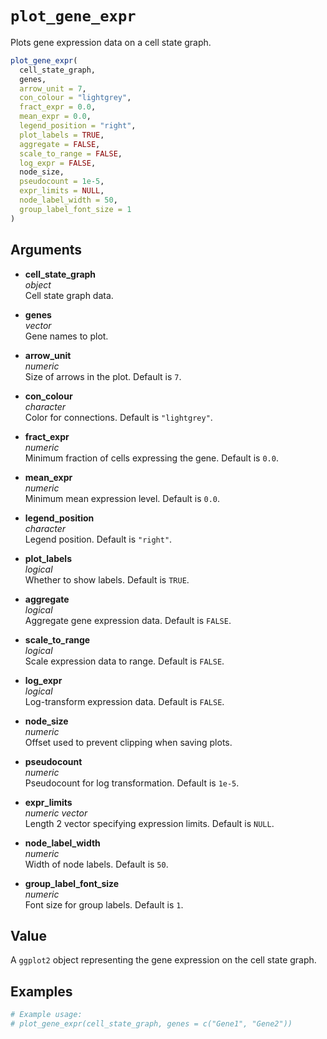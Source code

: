 # `plot_gene_expr`

Plots gene expression data on a cell state graph.

```r
plot_gene_expr(
  cell_state_graph,
  genes,
  arrow_unit = 7,
  con_colour = "lightgrey",
  fract_expr = 0.0,
  mean_expr = 0.0,
  legend_position = "right",
  plot_labels = TRUE,
  aggregate = FALSE,
  scale_to_range = FALSE,
  log_expr = FALSE,
  node_size,
  pseudocount = 1e-5,
  expr_limits = NULL,
  node_label_width = 50,
  group_label_font_size = 1
)
```

## Arguments

- **cell_state_graph**  
  *object*  
  Cell state graph data.

- **genes**  
  *vector*  
  Gene names to plot.

- **arrow_unit**  
  *numeric*  
  Size of arrows in the plot. Default is `7`.

- **con_colour**  
  *character*  
  Color for connections. Default is `"lightgrey"`.

- **fract_expr**  
  *numeric*  
  Minimum fraction of cells expressing the gene. Default is `0.0`.

- **mean_expr**  
  *numeric*  
  Minimum mean expression level. Default is `0.0`.

- **legend_position**  
  *character*  
  Legend position. Default is `"right"`.

- **plot_labels**  
  *logical*  
  Whether to show labels. Default is `TRUE`.

- **aggregate**  
  *logical*  
  Aggregate gene expression data. Default is `FALSE`.

- **scale_to_range**  
  *logical*  
  Scale expression data to range. Default is `FALSE`.

- **log_expr**  
  *logical*  
  Log-transform expression data. Default is `FALSE`.

- **node_size**  
  *numeric*  
  Offset used to prevent clipping when saving plots.

- **pseudocount**  
  *numeric*  
  Pseudocount for log transformation. Default is `1e-5`.

- **expr_limits**  
  *numeric vector*  
  Length 2 vector specifying expression limits. Default is `NULL`.

- **node_label_width**  
  *numeric*  
  Width of node labels. Default is `50`.

- **group_label_font_size**  
  *numeric*  
  Font size for group labels. Default is `1`.

## Value

A `ggplot2` object representing the gene expression on the cell state graph.

## Examples

```r
# Example usage:
# plot_gene_expr(cell_state_graph, genes = c("Gene1", "Gene2"))
```
